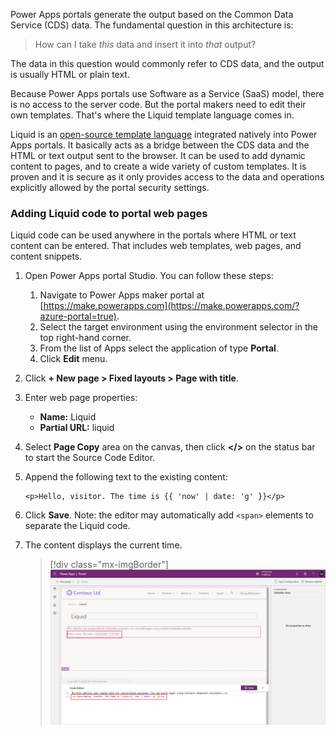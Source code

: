 Power Apps portals generate the output based on the Common Data Service (CDS) data. The fundamental question in this architecture is:

> How can I take *this* data and insert it into *that* output?

The data in this question would commonly refer to CDS data, and the output is usually HTML or plain text.

Because Power Apps portals use Software as a Service (SaaS) model, there is no access to the server code. But the portal makers need to edit their own templates. That's where the Liquid template language comes in.

Liquid is an [open-source template language](http://dotliquidmarkup.org/?azure-portal=true) integrated natively into Power Apps portals. It basically acts as a bridge between the CDS data and the HTML or text output sent to the browser. It can be used to add dynamic content to pages, and to create a wide variety of custom templates. It is proven and it is secure as it only provides access to the data and operations explicitly allowed by the portal security settings.

### Adding Liquid code to portal web pages

Liquid code can be used anywhere in the portals where HTML or text content can be entered. That includes web templates, web pages, and content snippets.

1. Open Power Apps portal Studio. You can follow these steps:

   1. Navigate to Power Apps maker portal at [https://make.powerapps.com](https://make.powerapps.com/?azure-portal=true).
   1. Select the target environment using the environment selector in the top right-hand corner.
   1. From the list of Apps select the application of type **Portal**.
   1. Click **Edit** menu.

1. Click **+ New page > Fixed layouts > Page with title**.

1. Enter web page properties:

   * **Name:** Liquid
   * **Partial URL:** liquid

1. Select **Page Copy** area on the canvas, then click **</>** on the status bar to start the Source Code Editor.

1. Append the following text to the existing content:

   ```twig
   <p>Hello, visitor. The time is {{ 'now' | date: 'g' }}</p>
   ```

1. Click **Save**. Note: the editor may automatically add `<span>` elements to separate the Liquid code.

1. The content displays the current time.

    > [!div class="mx-imgBorder"]
    > [![Liquid sample](../media/liquid-start.png)](../media/liquid-start.png#lightbox)
